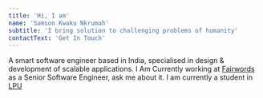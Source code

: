```yaml
---
title: 'Hi, I am'
name: 'Samson Kwaku Nkrumah'
subtitle: 'I bring solution to challenging problems of humanity'
contactText: 'Get In Touch'
---
```


A smart software engineer based in India, specialised in design & development of scalable applications. I Am Currently working at [Fairwords](https://fairwords.com) as a Senior Software Engineer, ask me about it. I am currently a student in [LPU](https://www.lpu.in/)

